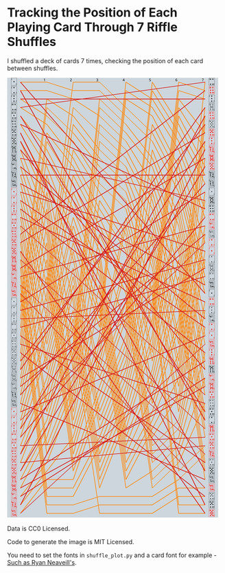 # Tracking the Position of Each Playing Card Through 7 Riffle Shuffles

I shuffled a deck of cards 7 times, checking the position of each card between shuffles.

![Results of the shuffling](shuffles.png)

Data is CC0 Licensed.

Code to generate the image is MIT Licensed.

You need to set the fonts in `shuffle_plot.py` and a card font for example - [Such as Ryan Neaveill's](https://freefontsdownload.net/free-playing_cards-font-16939.htm).